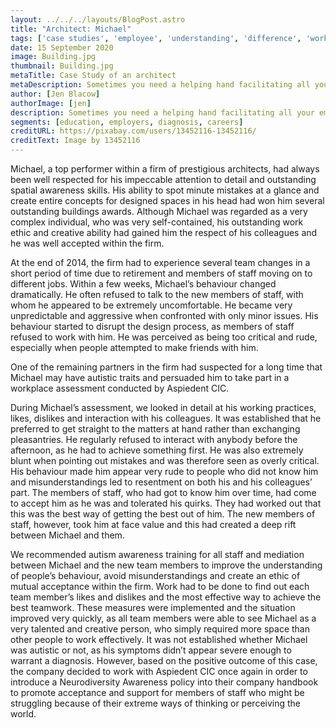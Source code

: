 ```yaml
---
layout: ../../../layouts/BlogPost.astro
title: "Architect: Michael"
tags: ['case studies', 'employee', 'understanding', 'difference', 'workplace assessment']
date: 15 September 2020
image: Building.jpg
thumbnail: Building.jpg
metaTitle: Case Study of an architect
metaDescription: Sometimes you need a helping hand facilitating all your employees understanding and acceptance of difference.
author: [Jen Blacow]
authorImage: [jen]
description: Sometimes you need a helping hand facilitating all your employees understanding and acceptance of difference.
segments: [education, employers, diagnosis, careers]
creditURL: https://pixabay.com/users/13452116-13452116/
creditText: Image by 13452116
---
```


Michael, a top performer within a firm of prestigious architects, had always been well respected for his impeccable attention to detail and outstanding spatial awareness skills. His ability to spot minute mistakes at a glance and create entire concepts for designed spaces in his head had won him several outstanding buildings awards. Although Michael was regarded as a very complex individual, who was very self-contained, his outstanding work ethic and creative ability had gained him the respect of his colleagues and he was well accepted within the firm.

At the end of 2014, the firm had to experience several team changes in a short period of time due to retirement and members of staff moving on to different jobs. Within a few weeks, Michael’s behaviour changed dramatically. He often refused to talk to the new members of staff, with whom he appeared to be extremely uncomfortable. He became very unpredictable and aggressive when confronted with only minor issues. His behaviour started to disrupt the design process, as members of staff refused to work with him. He was perceived as being too critical and rude, especially when people attempted to make friends with him.

One of the remaining partners in the firm had suspected for a long time that Michael may have autistic traits and persuaded him to take part in a workplace assessment conducted by Aspiedent CIC.

During Michael’s assessment, we looked in detail at his working practices, likes, dislikes and interaction with his colleagues. It was established that he preferred to get straight to the matters at hand rather than exchanging pleasantries. He regularly refused to interact with anybody before the afternoon, as he had to achieve something first. He was also extremely blunt when pointing out mistakes and was therefore seen as overly critical. His behaviour made him appear very rude to people who did not know him and misunderstandings led to resentment on both his and his colleagues’ part. The members of staff, who had got to know him over time, had come to accept him as he was and tolerated his quirks. They had worked out that this was the best way of getting the best out of him. The new members of staff, however, took him at face value and this had created a deep rift between Michael and them.

We recommended autism awareness training for all staff and mediation between Michael and the new team members to improve the understanding of people’s behaviour, avoid misunderstandings and create an ethic of mutual acceptance within the firm. Work had to be done to find out each team member’s likes and dislikes and the most effective way to achieve the best teamwork. These measures were implemented and the situation improved very quickly, as all team members were able to see Michael as a very talented and creative person, who simply required more space than other people to work effectively. It was not established whether Michael was autistic or not, as his symptoms didn’t appear severe enough to warrant a diagnosis. However, based on the positive outcome of this case, the company decided to work with Aspiedent CIC once again in order to introduce a Neurodiversity Awareness policy into their company handbook to promote acceptance and support for members of staff who might be struggling because of their extreme ways of thinking or perceiving the world.